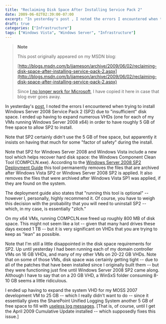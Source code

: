 ```yaml
---
title: "Reclaiming Disk Space After Installing Service Pack 2"
date: 2009-06-02T02:39:00-07:00
excerpt: "In yesterday's post , I noted the errors I encountered when trying to install Windows Server 2008 Service Pack 2 (SP2) due to \"insufficient\" disk space. I ended up having to expand numerous VHDs (one for each of my VMs running Windows Server 2008 x64..."
draft: true
categories: ["Infrastructure"]
tags: ["Windows Vista", "Windows Server", "Infrastructure"]
---
```


> **Note**
>
> This post originally appeared on my MSDN blog:
>
> [http://blogs.msdn.com/b/jjameson/archive/2009/06/02/reclaiming-disk-space-after-installing-service-pack-2.aspx](http://blogs.msdn.com/b/jjameson/archive/2009/06/02/reclaiming-disk-space-after-installing-service-pack-2.aspx)
>
> Since [I no longer work for Microsoft](/blog/jjameson/2011/09/02/last-day-with-microsoft), I have copied it here in case that blog ever goes away.

In yesterday's [post](/blog/jjameson/2009/06/01/errors-installing-windows-server-2008-sp2), I noted the errors I encountered when trying to install Windows Server 2008 Service Pack 2 (SP2) due to "insufficient" disk space. I ended up having to expand numerous VHDs (one for each of my VMs running Windows Server 2008 x64) in order to have roughly 5 GB of free space to allow SP2 to install.

Note that SP2 certainly didn't use the 5 GB of free space, but apparently it insists on having that much for some "factor of safety" during the install.

Note that SP2 for Windows Server 2008 and Windows Vista include a new tool which helps recover hard disk space: the Windows Component Clean Tool (COMPCLN.exe). According to the [Windows Server 2008 SP2 Deployment Guide](http://technet.microsoft.com/en-us/library/dd351467%28WS.10%29.aspx) this tool permanently removes the files that are archived after Windows Vista SP2 or Windows Server 2008 SP2 is applied. It also removes the files that were archived after Windows Vista SP1 was applied, if they are found on the system.

The deployment guide also states that "running this tool is optional" -- however I, personally, highly recommend it. Of course, you have to weigh this decision with the probability that you will need to uninstall SP2 -- which, in my case, is essentially "zilch."

On my x64 VMs, running COMPCLN.exe freed up roughly 800 MB of disk space. This might not seem like a lot -- given that many hard drives these days exceed 1 TB -- but it is very significant on VHDs that you are trying to keep as "lean" as possible.

Note that I'm still a little disappointed in the disk space requirements for SP2. Up until yesterday I had been running each of my domain controller VMs on 16 GB VHDs, and many of my other VMs on 20-22 GB VHDs. Note that on some of those VMs, disk space was certainly getting tight -- due to all of the patches that have been installed since I originally built them -- but they were functioning just fine until Windows Server 2008 SP2 came along. Although I have to say that on a 20 GB VHD, a WinSxS folder consuming 8-10 GB seems a little ridiculous.

I ended up having to expand the system VHD for my MOSS 2007 development VM to 25 GB -- which I really didn't want to do -- since it essentially gives the SharePoint Unified Logging System another 5 GB of free space to fill with [useless log messages](/blog/jjameson/2009/03/26/sharepoint-uls-logs-flooded-with-preserving-template-record-with-size). [That is, of course, until I get the April 2009 Cumulative Update installed -- which supposedly fixes this issue.]

